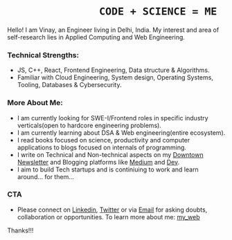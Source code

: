 #  &nbsp; &nbsp;&nbsp;&nbsp;&nbsp;&nbsp;&nbsp;&nbsp;&nbsp;&nbsp;&nbsp;&nbsp;&nbsp;&nbsp;&nbsp;&nbsp;&nbsp;&nbsp;&nbsp;&nbsp;&nbsp;&nbsp;&nbsp;&nbsp;&nbsp;&nbsp;&nbsp;&nbsp;&nbsp;&nbsp;       `CODE + SCIENCE = ME` 

Hello! I am Vinay, an Engineer living in Delhi, India. My interest and area of self-research lies in Applied Computing and Web Engineering. 

### Technical Strengths:
-  JS, C++, React, Frontend Engineering, Data structure & Algorithms.  
-  Familiar with Cloud Engineering, System design, Operating Systems, Tooling, Databases & Cybersecurity. 

### More About Me:
- I am currently looking for SWE-I/Frontend roles in specific industry verticals(open to hardcore engineering problems).
- I am currently learning about DSA & Web engineering(entire ecosystem).
- I read books focused on science, productivity and computer applications to blogs focused on internals of programming.
- I write on Technical and Non-technical aspects on my [Downtown Newsletter](https://downtown.substack.com) and Blogging platforms like [Medium](https://medium.com/@thevinayysharma) and [Dev](https://dev.to/thevinayysharma).
- I aim to build Tech startups and is continiuing to work and learn around... for them...

### CTA
- Please connect on [Linkedin](https://www.linkedin.com/in/vinay-sharma-engineer/), [Twitter](https://twitter.com/thevinayysharma) or via [Email](https://vinay02856@gmail.com) for asking doubts, collaboration or opportunities. To learn more about me: [my_web](https://vinaysharma.netlify.app/)

Thanks!!!


